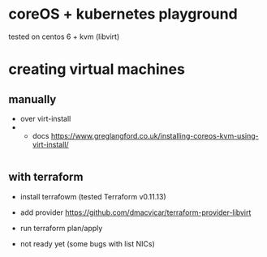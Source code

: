 
# coreOS + kubernetes playground

tested on centos 6 + kvm (libvirt)

# creating virtual machines

## manually

* over virt-install
* * docs https://www.greglangford.co.uk/installing-coreos-kvm-using-virt-install/ 

```

```

## with terraform

* install terrafowm (tested Terraform v0.11.13)

* add provider https://github.com/dmacvicar/terraform-provider-libvirt

* run terraform plan/apply

- not ready yet (some bugs with list NICs)
